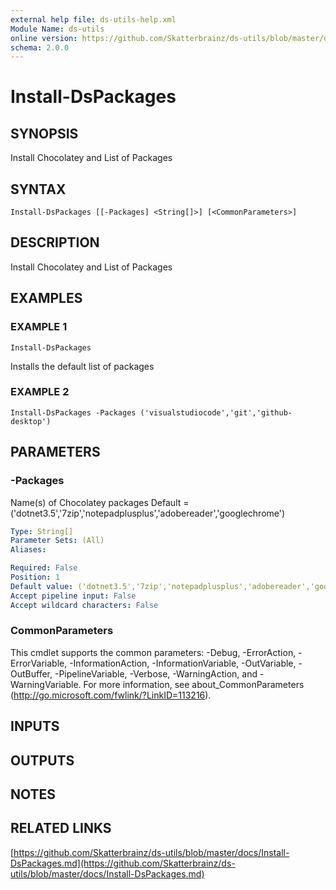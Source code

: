 ```yaml
---
external help file: ds-utils-help.xml
Module Name: ds-utils
online version: https://github.com/Skatterbrainz/ds-utils/blob/master/docs/Install-DsPackages.md
schema: 2.0.0
---
```


# Install-DsPackages

## SYNOPSIS
Install Chocolatey and List of Packages

## SYNTAX

```
Install-DsPackages [[-Packages] <String[]>] [<CommonParameters>]
```

## DESCRIPTION
Install Chocolatey and List of Packages

## EXAMPLES

### EXAMPLE 1
```
Install-DsPackages
```

Installs the default list of packages

### EXAMPLE 2
```
Install-DsPackages -Packages ('visualstudiocode','git','github-desktop')
```

## PARAMETERS

### -Packages
Name(s) of Chocolatey packages
Default = ('dotnet3.5','7zip','notepadplusplus','adobereader','googlechrome')

```yaml
Type: String[]
Parameter Sets: (All)
Aliases:

Required: False
Position: 1
Default value: ('dotnet3.5','7zip','notepadplusplus','adobereader','googlechrome')
Accept pipeline input: False
Accept wildcard characters: False
```

### CommonParameters
This cmdlet supports the common parameters: -Debug, -ErrorAction, -ErrorVariable, -InformationAction, -InformationVariable, -OutVariable, -OutBuffer, -PipelineVariable, -Verbose, -WarningAction, and -WarningVariable.
For more information, see about_CommonParameters (http://go.microsoft.com/fwlink/?LinkID=113216).

## INPUTS

## OUTPUTS

## NOTES

## RELATED LINKS

[https://github.com/Skatterbrainz/ds-utils/blob/master/docs/Install-DsPackages.md](https://github.com/Skatterbrainz/ds-utils/blob/master/docs/Install-DsPackages.md)


